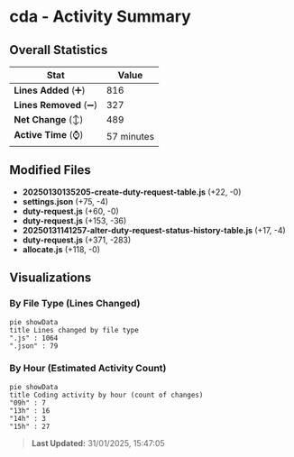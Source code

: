 # cda - Activity Summary 

## Overall Statistics

| Stat                   | Value                                                             |
| ---------------------- | ----------------------------------------------------------------- |
| **Lines Added** (➕)   | 816                                          |
| **Lines Removed** (➖) | 327                                        |
| **Net Change** (↕)    | 489                |
| **Active Time** (⌚)   | 57 minutes |


## Modified Files
- **20250130135205-create-duty-request-table.js** (+22, -0)
- **settings.json** (+75, -4)
- **duty-request.js** (+60, -0)
- **duty-request.js** (+153, -36)
- **20250131141257-alter-duty-request-status-history-table.js** (+17, -4)
- **duty-request.js** (+371, -283)
- **allocate.js** (+118, -0)

## Visualizations

### By File Type (Lines Changed)

```mermaid
pie showData
title Lines changed by file type
".js" : 1064
".json" : 79
```

### By Hour (Estimated Activity Count)

```mermaid
pie showData
title Coding activity by hour (count of changes)
"09h" : 7
"13h" : 16
"14h" : 3
"15h" : 27
```


> **Last Updated:** 31/01/2025, 15:47:05